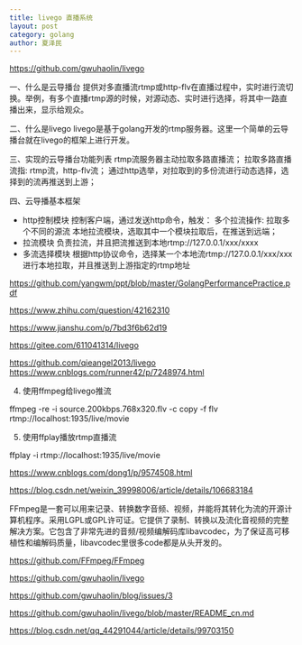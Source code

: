 ```yaml
---
title: livego 直播系统
layout: post
category: golang
author: 夏泽民
---
```

https://github.com/gwuhaolin/livego

一、什么是云导播台
提供对多直播流rtmp或http-flv在直播过程中，实时进行流切换。举例，有多个直播rtmp源的时候，对源动态、实时进行选择，将其中一路直播出来，显示给观众。

二、什么是livego
livego是基于golang开发的rtmp服务器。这里一个简单的云导播台就在livego的框架上进行开发。

三、实现的云导播台功能列表
rtmp流服务器主动拉取多路直播流；
拉取多路直播流指: rtmp流，http-flv流；
通过http选举，对拉取到的多份流进行动态选择，选择到的流再推送到上游；

四、云导播基本框架
* http控制模块
控制客户端，通过发送http命令，触发：
多个拉流操作: 拉取多个不同的源流
本地拉流模块，选取其中一个模块拉取后，在推送到远端；
* 拉流模块
负责拉流，并且把流推送到本地rtmp://127.0.0.1/xxx/xxxx
* 多流选择模块
根据http协议命令，选择某一个本地流rtmp://127.0.0.1/xxx/xxx进行本地拉取，并且推送到上游指定的rtmp地址
<!-- more -->

https://github.com/yangwm/ppt/blob/master/GolangPerformancePractice.pdf

https://www.zhihu.com/question/42162310

https://www.jianshu.com/p/7bd3f6b62d19

https://gitee.com/611041314/livego

https://github.com/qieangel2013/livego
https://www.cnblogs.com/runner42/p/7248974.html

4) 使用ffmpeg给livego推流

ffmpeg -re -i source.200kbps.768x320.flv -c copy -f flv rtmp://localhost:1935/live/movie

5) 使用ffplay播放rtmp直播流

ffplay -i rtmp://localhost:1935/live/movie

https://www.cnblogs.com/dong1/p/9574508.html

https://blog.csdn.net/weixin_39998006/article/details/106683184

FFmpeg是一套可以用来记录、转换数字音频、视频，并能将其转化为流的开源计算机程序。采用LGPL或GPL许可证。它提供了录制、转换以及流化音视频的完整解决方案。它包含了非常先进的音频/视频编解码库libavcodec，为了保证高可移植性和编解码质量，libavcodec里很多code都是从头开发的。

https://github.com/FFmpeg/FFmpeg

https://github.com/gwuhaolin/livego

https://github.com/gwuhaolin/blog/issues/3

https://github.com/gwuhaolin/livego/blob/master/README_cn.md


https://blog.csdn.net/qq_44291044/article/details/99703150
